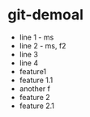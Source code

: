 # git-demoal

- line 1 - ms
- line 2 - ms, f2
- line 3
- line 4
- feature1
- feature 1.1
- another f
- feature 2
- feature 2.1
